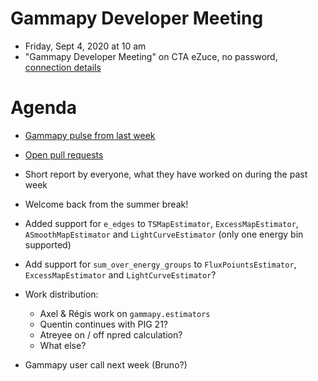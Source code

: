 # Gammapy Developer Meeting

* Friday, Sept 4, 2020 at 10 am
* "Gammapy Developer Meeting" on CTA eZuce, no password, [connection details](ezuce.txt)

# Agenda

* [Gammapy pulse from last week](https://github.com/gammapy/gammapy/pulse)
* [Open pull requests](https://github.com/gammapy/gammapy/pulls)
* Short report by everyone, what they have worked on during the past week 

* Welcome back from the summer break!
* Added support for `e_edges` to `TSMapEstimator`, `ExcessMapEstimator`, `ASmoothMapEstimator` and `LightCurveEstimator` (only one energy bin supported)
* Add support for `sum_over_energy_groups` to `FluxPoiuntsEstimator`, `ExcessMapEstimator` and `LightCurveEstimator`?

* Work distribution:
   - Axel & Régis work on `gammapy.estimators`
   - Quentin continues with PIG 21?
   - Atreyee on / off npred calculation?
   - What else?
* Gammapy user call next week (Bruno?)
